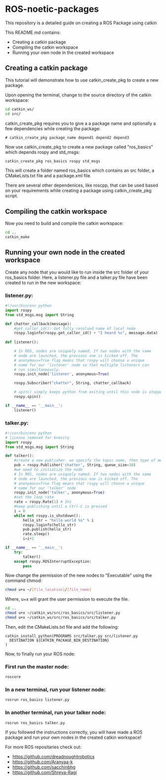 # ROS-noetic-packages
This repository is a detailed guide on creating a ROS Package using catkin

This README.md contains:
- Creating a catkin package
- Compiling the catkin workspace
- Running your own node in the created workspace

## Creating a catkin package
This tutorial will demonstrate how to use catkin_create_pkg to create a new package.

Upon opening the terminal, change to the source directory of the catkin workspace:
```bash
cd catkin_ws/
cd src/
```

catkin_create_pkg requires you to give a a package name and optionally a few dependencies while creating the package:
```
# catkin_create_pkg package_name depend1 depend2 depend3
```
Now use catkin_create_pkg to create a new package called "ros_basics" which depends rospy and std_msgs:
```bash
catkin_create_pkg ros_basics rospy std_msgs
```
This will create a folder named ros_basics which contains an src folder, a CMakeLists.txt file and a package.xml file.

There are several other dependenices, like roscpp, that can be used based on your requirements while creating a package using catkin_create_pkg script.

## Compiling the catkin workspace
Now you need to build and compile the catkin workspace:
```bash
cd ..
catkin_make
```

## Running your own node in the created workspace
Create any node that you would like to run inside the src folder of your ros_basics folder.
Here, a listener.py file and a talker.py file have been created to run in the new workspace:

### listener.py:
```py
#!/usr/bin/env python
import rospy
from std_msgs.msg import String

def chatter_callback(message):
    #get_caller_id(): Get fully resolved name of local node
    rospy.loginfo(rospy.get_caller_id() + "I heard %s", message.data)
    
def listener():

    # In ROS, nodes are uniquely named. If two nodes with the same
    # node are launched, the previous one is kicked off. The
    # anonymous=True flag means that rospy will choose a unique
    # name for our 'listener' node so that multiple listeners can
    # run simultaneously.
    rospy.init_node('listener', anonymous=True)

    rospy.Subscriber("chatter", String, chatter_callback)

    # spin() simply keeps python from exiting until this node is stopped
    rospy.spin()

if __name__ == '__main__':
    listener()
```
### talker.py:
```py
#!/usr/bin/env python
# license removed for brevity
import rospy
from std_msgs.msg import String

def talker():
    #create a new publisher. we specify the topic name, then type of message then the queue size
    pub = rospy.Publisher('chatter', String, queue_size=10)
    #we need to initialize the node
    # In ROS, nodes are uniquely named. If two nodes with the same
    # node are launched, the previous one is kicked off. The
    # anonymous=True flag means that rospy will choose a unique
    # name for our 'talker' node 
    rospy.init_node('talker', anonymous=True)
    #set the loop rate
    rate = rospy.Rate(1) # 1hz
    #keep publishing until a Ctrl-C is pressed
    i = 0
    while not rospy.is_shutdown():
        hello_str = "hello world %s" % i
        rospy.loginfo(hello_str)
        pub.publish(hello_str)
        rate.sleep()
        i=i+1

if __name__ == '__main__':
    try:
        talker()
    except rospy.ROSInterruptException:
        pass
```
Now change the permission of the new nodes to "Executable" using the command chmod:
```bash
chmod u+x ~/[file_location]/[file_name]
```
Where, u+x will grant the user permission to execute the file.
```bash
cd ..
chmod u+x ~/catkin_ws/src/ros_basics/src/listener.py
chmod u+x ~/catkin_ws/src/ros_basics/src/talker.py
```
Then, edit the CMakeLists.txt file and add the following:
```
catkin_install_python(PROGRAMS src/talker.py src/listener.py
  DESTINATION ${CATKIN_PACKAGE_BIN_DESTINATION}
)
```

Now, to finally run your ROS node:

### First run the master node:
```bash
roscore
```
### In a new terminal, run your listener node:
```bash
rosrun ros_basics listener.py
```
### In another terminal, run your talker node:
```bash
rosrun ros_basics talker.py
```
If you followed the instructions correctly, you will have made a ROS package and run your own nodes in the created catkin workspace!

For more ROS repositaries check out:
- https://github.com/dreadnoughtrobotics
- https://github.com/Aranyaa-k
- https://github.com/sacchinbhg
- https://github.com/Shreya-Ragi
